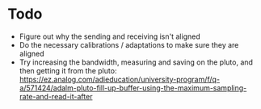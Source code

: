 # Todo
- Figure out why the sending and receiving isn't aligned
- Do the necessary calibrations / adaptations to make sure they are aligned
- Try increasing the bandwidth, measuring and saving on the pluto, and then getting it from the pluto: https://ez.analog.com/adieducation/university-program/f/q-a/571424/adalm-pluto-fill-up-buffer-using-the-maximum-sampling-rate-and-read-it-after